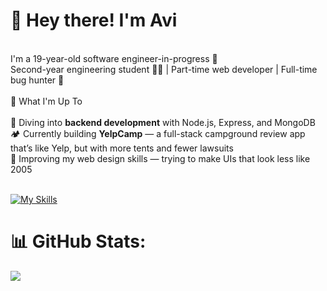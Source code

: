
# 👋 Hey there! I'm Avi<br>
<br>I'm a 19-year-old software engineer-in-progress 🚀<br>Second-year engineering student 🧑‍💻 | Part-time web developer | Full-time bug hunter 🐞<br><br>🚧 What I'm Up To<br><br>🧠 Diving into **backend development** with Node.js, Express, and MongoDB  <br>🏕️ Currently building **YelpCamp** — a full-stack campground review app that’s like Yelp, but with more tents and fewer lawsuits  <br>🎨 Improving my web design skills — trying to make UIs that look less like 2005 <br>
<br>

[![My Skills](https://skillicons.dev/icons?i=html,css,javascript,react,nodejs,bootstrap,express,git,github,gmail,heroku,java,matlab,mongodb,mysql,notion,npm,postman,redux,tailwind,vite,vscode,windows,materialui&perline=11)](https://skillicons.dev)

# 📊 GitHub Stats:
![](https://github-readme-stats.vercel.app/api?username=Avinash-Ganore&theme=graywhite&hide_border=false&include_all_commits=true&count_private=true)<br/>
